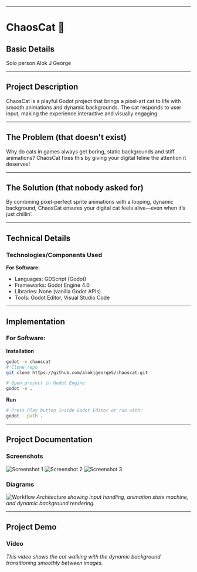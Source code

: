 

---

# ChaosCat 🐾

## Basic Details

Solo person
Alok J George

---

## Project Description

ChaosCat is a playful Godot project that brings a pixel-art cat to life with smooth animations and dynamic backgrounds. The cat responds to user input, making the experience interactive and visually engaging.

---

## The Problem (that doesn't exist)

Why do cats in games always get boring, static backgrounds and stiff animations? ChaosCat fixes this by giving your digital feline the attention it deserves!

---

## The Solution (that nobody asked for)

By combining pixel-perfect sprite animations with a looping, dynamic background, ChaosCat ensures your digital cat feels alive—even when it’s just chillin’.

---

## Technical Details

### Technologies/Components Used

**For Software:**

- Languages: GDScript (Godot)
- Frameworks: Godot Engine 4.0
- Libraries: None (vanilla Godot APIs)
- Tools: Godot Editor, Visual Studio Code



---

## Implementation

### For Software:

**Installation**

```bash
godot -e chaoscat
# Clone repo
git clone https://github.com/alokjgeorge5/chaoscat.git

# Open project in Godot Engine
godot -e .
```

**Run**

```bash
# Press Play button inside Godot Editor or run with:
godot --path .
```

---

## Project Documentation

### Screenshots
![Screenshot 1](screenshots/Screenshot%202025-08-09%20045027.png)
![Screenshot 2](screenshots/Screenshot%202025-08-09%20045041.png)
![Screenshot 3](screenshots/Screenshot%202025-08-09%20045055.png)

### Diagrams

![Workflow](diagrams/workflow.png)
*Architecture showing input handling, animation state machine, and dynamic background rendering.*

---

## Project Demo

### Video

*This video shows the cat walking with the dynamic background transitioning smoothly between images.*

